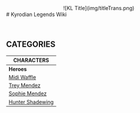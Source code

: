 <center>![KL Title](img/titleTrans.png)</center>
# Kyrodian Legends Wiki

&nbsp;

## CATEGORIES

| CHARACTERS |
|-|
| **Heroes** |
| [Midi Waffle](midi.md) |
| [Trey Mendez](trey.md) |
| [Sophie Mendez](sophie.md) |
| [Hunter Shadewing](hunter.md) |